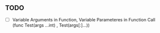 ## TODO
- [ ] Variable Arguments in Function, Variable Parameteres in Function Call (func Test(args ...int) , Test(args[:]...)) 
